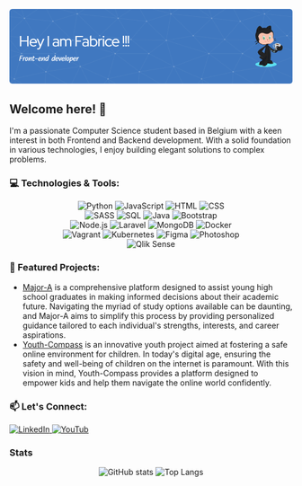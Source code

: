 <!-- Header -->
![Header](./github-header-image.png)


<!-- Introduction -->
## Welcome here! 👋

I'm a passionate Computer Science student based in Belgium with a keen interest in both Frontend and Backend development. With a solid foundation in various technologies, I enjoy building elegant solutions to complex problems.

<!-- Skills -->
### 💻 Technologies & Tools:
<div align="center">
  <img src="https://upload.wikimedia.org/wikipedia/commons/thumb/c/c3/Python-logo-notext.svg/1869px-Python-logo-notext.svg.png" alt="Python" width="50">
  <img src="https://upload.wikimedia.org/wikipedia/commons/thumb/6/6a/JavaScript-logo.png/768px-JavaScript-logo.png" alt="JavaScript" width="50">
  <img src="https://www.shareicon.net/download/2016/08/01/639868_development.ico" alt="HTML" width="75">
  <img src="https://upload.wikimedia.org/wikipedia/commons/thumb/d/d5/CSS3_logo_and_wordmark.svg/1200px-CSS3_logo_and_wordmark.svg.png" alt="CSS" width="50">
  <br>
  <img src="https://upload.wikimedia.org/wikipedia/commons/thumb/9/96/Sass_Logo_Color.svg/2560px-Sass_Logo_Color.svg.png" alt="SASS" width="50">
  <img src="https://upload.wikimedia.org/wikipedia/labs/8/8e/Mysql_logo.png" alt="SQL" width="50">
  <img src="https://upload.wikimedia.org/wikipedia/en/thumb/3/30/Java_programming_language_logo.svg/1200px-Java_programming_language_logo.svg.png" alt="Java" width="50">
  <img src="https://upload.wikimedia.org/wikipedia/commons/thumb/b/b2/Bootstrap_logo.svg/2560px-Bootstrap_logo.svg.png" alt="Bootstrap" width="50">
  <br>
  <img src="https://upload.wikimedia.org/wikipedia/commons/thumb/d/d9/Node.js_logo.svg/2560px-Node.js_logo.svg.png" alt="Node.js" width="50">
  <img src="https://upload.wikimedia.org/wikipedia/commons/thumb/9/9a/Laravel.svg/1969px-Laravel.svg.png" alt="Laravel" width="50">
  <img src="https://upload.wikimedia.org/wikipedia/commons/thumb/9/93/MongoDB_Logo.svg/2560px-MongoDB_Logo.svg.png" alt="MongoDB" width="100">
  <img src="https://1000logos.net/wp-content/uploads/2021/11/Docker-Logo-2013.png" alt="Docker" width="100">
  <br>
  <img src="https://static-00.iconduck.com/assets.00/vagrant-icon-1981x2048-m89lsyi5.png" alt="Vagrant" width="50">
  <img src="https://upload.wikimedia.org/wikipedia/commons/thumb/3/39/Kubernetes_logo_without_workmark.svg/2109px-Kubernetes_logo_without_workmark.svg.png" alt="Kubernetes" width="50">
  <img src="https://upload.wikimedia.org/wikipedia/commons/thumb/3/33/Figma-logo.svg/1667px-Figma-logo.svg.png" alt="Figma" width="50">
  <img src="https://upload.wikimedia.org/wikipedia/commons/thumb/a/af/Adobe_Photoshop_CC_icon.svg/2101px-Adobe_Photoshop_CC_icon.svg.png" alt="Photoshop" width="50">
  <br>
  <img src="https://upload.wikimedia.org/wikipedia/commons/thumb/3/32/Qlik_Logo.svg/1280px-Qlik_Logo.svg.png" alt="Qlik Sense" width="100">
</div>

<!-- Projects -->
### 🚀 Featured Projects:
- [Major-A](https://majora.sinners.be/) is a comprehensive platform designed to assist young high school graduates in making informed decisions about their academic future. Navigating the myriad of study options available can be daunting, and Major-A aims to simplify this process by providing personalized guidance tailored to each individual's strengths, interests, and career aspirations.
- [Youth-Compass](https://1acs-2023-team-7.netlify.app/)  is an innovative youth project aimed at fostering a safe online environment for children. In today's digital age, ensuring the safety and well-being of children on the internet is paramount. With this vision in mind, Youth-Compass provides a platform designed to empower kids and help them navigate the online world confidently.

<!-- Connect with me -->
### 📫 Let's Connect:
<div>
  <a href="https://www.linkedin.com/in/fabriceelono/">
    <img src="https://soc.kuleuven.be/immrc/images/linkedin-logo-initials.png/image" alt="LinkedIn" width="25">
  </a>
  <a href="https://www.youtube.com/@fabriceelono">
    <img src="https://upload.wikimedia.org/wikipedia/commons/e/ef/Youtube_logo.png" alt="YouTub" width="25">
  </a>
</div>

### Stats
<div align="center">
  <img src="https://github-readme-stats.vercel.app/api?username=Fabriceelono&show_icons=true" alt="GitHub stats" width="45%">
  <img src="https://github-readme-stats.vercel.app/api/top-langs/?username=Fabriceelono" alt="Top Langs" width="45%">
</div>

